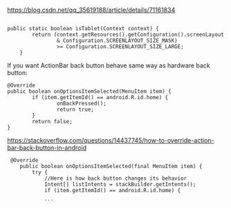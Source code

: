 https://blog.csdn.net/qq_35619188/article/details/71161834
```

public static boolean isTablet(Context context) {
        return (context.getResources().getConfiguration().screenLayout
                & Configuration.SCREENLAYOUT_SIZE_MASK)
                >= Configuration.SCREENLAYOUT_SIZE_LARGE;
    }
```
If you want ActionBar back button behave same way as hardware back button:

    @Override
    public boolean onOptionsItemSelected(MenuItem item) {
            if (item.getItemId() == android.R.id.home) {
                    onBackPressed();
                    return true;
            }
            return false;
    }
https://stackoverflow.com/questions/14437745/how-to-override-action-bar-back-button-in-android
```
 @Override
    public boolean onOptionsItemSelected(final MenuItem item) {
        try {
            //Here is how back button changes its behavior
            Intent[] listIntents = stackBuilder.getIntents();
            if (item.getItemId() == android.R.id.home) {
            
            ```
